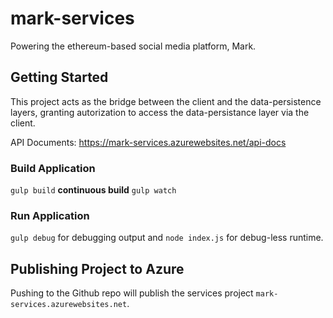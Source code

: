 # mark-services
Powering the ethereum-based social media platform, Mark.

## Getting Started
This project acts as the bridge between the client and the data-persistence layers, granting autorization to access the data-persistance layer via the client. 

API Documents: https://mark-services.azurewebsites.net/api-docs

### Build Application
`gulp build`
**continuous build**
`gulp watch`

### Run Application
`gulp debug` for debugging output and `node index.js` for debug-less runtime.

## Publishing Project to Azure
Pushing to the Github repo will publish the services project `mark-services.azurewebsites.net`.
